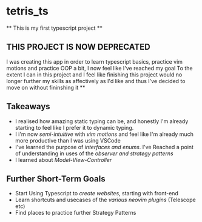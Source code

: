 # tetris_ts

** This is my first typescript project **
## THIS PROJECT IS NOW DEPRECATED
I was creating this app in order to learn typescript basics, practice vim motions and practice OOP a bit, I now feel like I've reached my goal To the extent I can in this project and I feel like finishing this project would no longer further my skills as affectively as I'd like and thus I've decided to move on without fininshing it **

## Takeaways
- I realised how amazing static typing can be, and honestly I'm  already starting to feel like I prefer it to dynamic typing.
- I i'm now *semi-intuitive* with *vim motions* and feel like I'm already much more productive than I was using VSCode
- I've learned the purpose of *interfaces and enums*. I've Reached a point of understanding in uses of the *observer and strategy patterns*
- I learned about *Model-View-Controller*

## Further Short-Term Goals
- Start Using Typescript to *create websites*, starting with front-end
- Learn shortcuts and usecases of the *various neovim plugins* (Telescope etc)
- Find places to practice further Strategy Patterns


